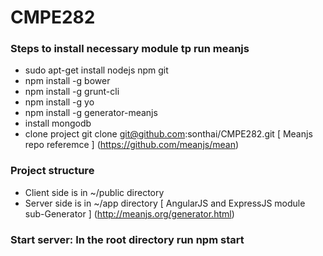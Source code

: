 # CMPE282
### Steps to install necessary module tp run meanjs
* sudo apt-get install nodejs npm git
* npm install -g bower
* npm install -g grunt-cli
* npm install -g yo
* npm install -g generator-meanjs
* install mongodb
* clone project git clone git@github.com:sonthai/CMPE282.git
[ Meanjs repo referemce ] (https://github.com/meanjs/mean)
### Project structure
* Client side is in ~/public directory
* Server side is in ~/app directory
[ AngularJS  and ExpressJS module sub-Generator ] (http://meanjs.org/generator.html)
### Start server: In the root directory run npm start

